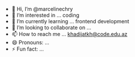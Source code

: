 - 👋 Hi, I’m @marcelinechry
- 👀 I’m interested in ... coding
- 🌱 I’m currently learning ... frontend development 
- 💞️ I’m looking to collaborate on ...
- 📫 How to reach me ... khadijatkh@code.edu.az
- 😄 Pronouns: ...
- ⚡ Fun fact: ...

<!---
marcelinechry/marcelinechry is a ✨ special ✨ repository because its `README.md` (this file) appears on your GitHub profile.
You can click the Preview link to take a look at your changes.
--->
